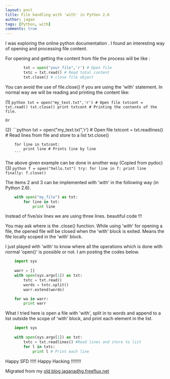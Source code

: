 ```yaml
---
layout: post
title: File handling with 'with' in Python 2.6
author: jagan
tags: [Python, with]
comments: true
---
```

I was exploring the online python documentation . I found an interesting way of opening and processing file content. 

For opening and getting the content from file the process will be like :

```python
        txt = open("your_file",'r') # Open file
        txtc = txt.read() # Read total content
        txt.close() # close file object 
```


You can avoid the use of file.close() if you are using the 'with' statement. 
In normal way we will be reading and printing the content like:

(1)     ```python
        txt = open("my_text.txt",'r') # Open file
        txtcont = txt.read()
        txt.close()
        print txtcont # Printing the contents of the file.
        ```

    Or
(2)     ```python
        txt = open("my_text.txt",'r') # Open file
        txtcont = txt.readlines() # Read lines from file and store to a list
        txt.close()
        
        
        for line in txtcont:
            print line # Prints line by line
        ```

The above given example can be done in another way (Copied from pydoc)
(3)   ```python
        f = open("hello.txt")
        try:
                for line in f:
                print line
        finally:
                f.close()
        ```


The items 2 and 3 can be implemented with 'with' in the following way (in Python 2.6).

```python
    with open("my_file") as txt:
        for line in txt:
            print line
```

Instead of five/six lines we are using three lines. beautiful code !!!

You may ask where is the .close() function. While using 'with' for opening a file, the opened file will be closed when the 'with' block is exited. Means the file locally scoped in the 'with' block. 

I just played with 'with' to know where all the operations which is done with normal 'open()' is possible or not. I am posting the codes below. 

```python
    import sys
    
    warr = []    
    with open(sys.argv[1]) as txt:
        txtc = txt.read()
        words = txtc.split()
        warr.extend(words)

    for wa in warr:
        print warr
```

What I tried here is open a file with 'with', split in to words and append to a list outside the scope of 'with' block, and print each element in the list.

```python
    import sys
        
    with open(sys.argv[1]) as txt:
        txtc = txt.readlines() #Read lines and store to list
        for l in txtc:
            print l # Print each line

```
Happy SFD !!!!!
Happy Hacking !!!!!!!!


Migrated from my [old blog jaganadhg.freeflux.net](https://web.archive.org/web/20160323193721/http://jaganadhg.freeflux.net/blog)
